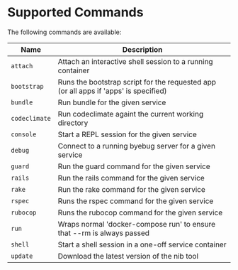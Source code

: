 # Supported Commands

The following commands are available:

Name | Description
---- | -----------
`attach` | Attach an interactive shell session to a running container
`bootstrap` | Runs the bootstrap script for the requested app (or all apps if 'apps' is specified)
`bundle` | Run bundle for the given service
`codeclimate` | Run codeclimate againt the current working directory
`console` | Start a REPL session for the given service
`debug` | Connect to a running byebug server for a given service
`guard` | Run the guard command for the given service
`rails` | Run the rails command for the given service
`rake` | Run the rake command for the given service
`rspec` | Runs the rspec command for the given service
`rubocop` | Runs the rubocop command for the given service
`run` | Wraps normal 'docker-compose run' to ensure that --rm is always passed
`shell` | Start a shell session in a one-off service container
`update` | Download the latest version of the nib tool
